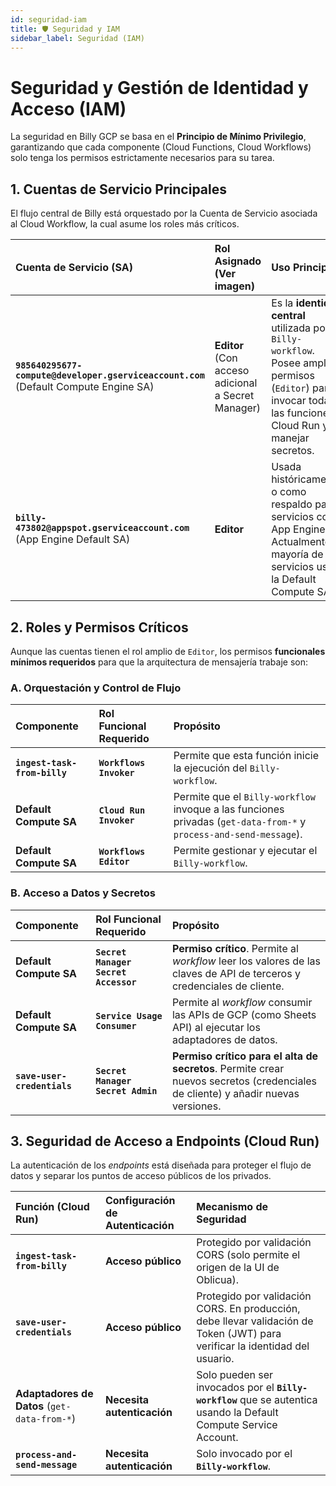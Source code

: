 ```yaml
---
id: seguridad-iam
title: 🛡️ Seguridad y IAM
sidebar_label: Seguridad (IAM)
---
```


# Seguridad y Gestión de Identidad y Acceso (IAM)

La seguridad en Billy GCP se basa en el **Principio de Mínimo Privilegio**, garantizando que cada componente (Cloud Functions, Cloud Workflows) solo tenga los permisos estrictamente necesarios para su tarea.

## 1. Cuentas de Servicio Principales

El flujo central de Billy está orquestado por la Cuenta de Servicio asociada al Cloud Workflow, la cual asume los roles más críticos.

| Cuenta de Servicio (SA) | Rol Asignado (Ver imagen) | Uso Principal |
| :--- | :--- | :--- |
| **`985640295677-compute@developer.gserviceaccount.com`** (Default Compute Engine SA) | **Editor** (Con acceso adicional a Secret Manager) | Es la **identidad central** utilizada por el `Billy-workflow`. Posee amplios permisos (`Editor`) para invocar todas las funciones Cloud Run y manejar secretos. |
| **`billy-473802@appspot.gserviceaccount.com`** (App Engine Default SA) | **Editor** | Usada históricamente, o como respaldo para servicios como App Engine. Actualmente la mayoría de los servicios usan la Default Compute SA. |

## 2. Roles y Permisos Críticos

Aunque las cuentas tienen el rol amplio de `Editor`, los permisos **funcionales mínimos requeridos** para que la arquitectura de mensajería trabaje son:

### A. Orquestación y Control de Flujo

| Componente | Rol Funcional Requerido | Propósito |
| :--- | :--- | :--- |
| **`ingest-task-from-billy`** | **`Workflows Invoker`** | Permite que esta función inicie la ejecución del `Billy-workflow`. |
| **Default Compute SA** | **`Cloud Run Invoker`** | Permite que el `Billy-workflow` invoque a las funciones privadas (`get-data-from-*` y `process-and-send-message`). |
| **Default Compute SA** | **`Workflows Editor`** | Permite gestionar y ejecutar el `Billy-workflow`. |

### B. Acceso a Datos y Secretos

| Componente | Rol Funcional Requerido | Propósito |
| :--- | :--- | :--- |
| **Default Compute SA** | **`Secret Manager Secret Accessor`** | **Permiso crítico**. Permite al *workflow* leer los valores de las claves de API de terceros y credenciales de cliente. |
| **Default Compute SA** | **`Service Usage Consumer`** | Permite al *workflow* consumir las APIs de GCP (como Sheets API) al ejecutar los adaptadores de datos. |
| **`save-user-credentials`** | **`Secret Manager Secret Admin`** | **Permiso crítico para el alta de secretos**. Permite crear nuevos secretos (credenciales de cliente) y añadir nuevas versiones. |

## 3. Seguridad de Acceso a Endpoints (Cloud Run)

La autenticación de los *endpoints* está diseñada para proteger el flujo de datos y separar los puntos de acceso públicos de los privados.

| Función (Cloud Run) | Configuración de Autenticación | Mecanismo de Seguridad |
| :--- | :--- | :--- |
| **`ingest-task-from-billy`** | **Acceso público** | Protegido por validación CORS (solo permite el origen de la UI de Oblicua). |
| **`save-user-credentials`** | **Acceso público** | Protegido por validación CORS. En producción, debe llevar validación de Token (JWT) para verificar la identidad del usuario. |
| **Adaptadores de Datos** (`get-data-from-*`) | **Necesita autenticación** | Solo pueden ser invocados por el **`Billy-workflow`** que se autentica usando la Default Compute Service Account. |
| **`process-and-send-message`** | **Necesita autenticación** | Solo invocado por el **`Billy-workflow`**. |